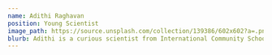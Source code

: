 ```yaml
---
name: Adithi Raghavan
position: Young Scientist
image_path: https://source.unsplash.com/collection/139386/602x602?a=.png
blurb: Adithi is a curious scientist from International Community School.
---
```

